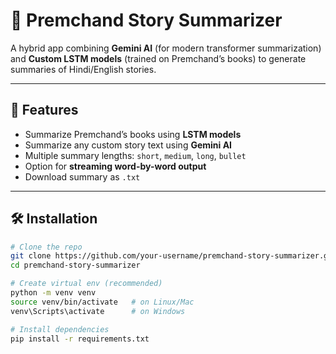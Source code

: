 # 📖 Premchand Story Summarizer

A hybrid app combining **Gemini AI** (for modern transformer summarization) and **Custom LSTM models** (trained on Premchand’s books) to generate summaries of Hindi/English stories.

---

## 🚀 Features
- Summarize Premchand’s books using **LSTM models**
- Summarize any custom story text using **Gemini AI**
- Multiple summary lengths: `short`, `medium`, `long`, `bullet`
- Option for **streaming word-by-word output**
- Download summary as `.txt`

---

## 🛠️ Installation

```bash
# Clone the repo
git clone https://github.com/your-username/premchand-story-summarizer.git
cd premchand-story-summarizer

# Create virtual env (recommended)
python -m venv venv
source venv/bin/activate   # on Linux/Mac
venv\Scripts\activate      # on Windows

# Install dependencies
pip install -r requirements.txt
